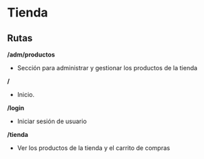 
# **Tienda**
## Rutas
**/adm/productos**
- Sección para administrar y gestionar los productos de la tienda

**/**
- Inicio. 

**/login**
- Iniciar sesión de usuario

**/tienda**
- Ver los productos de la tienda y el carrito de compras
